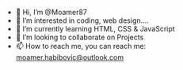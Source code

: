 - 👋 Hi, I’m @Moamer87
- 👀 I’m interested in coding, web design....
- 🌱 I’m currently learning HTML, CSS & JavaScript
- 💞️ I’m looking to collaborate on Projects
- 📫 How to reach me, you can reach me: moamer.habibovic@outlook.com

<!---
Moamer87/Moamer87 is a ✨ special ✨ repository because its `README.md` (this file) appears on your GitHub profile.
You can click the Preview link to take a look at your changes.
--->
